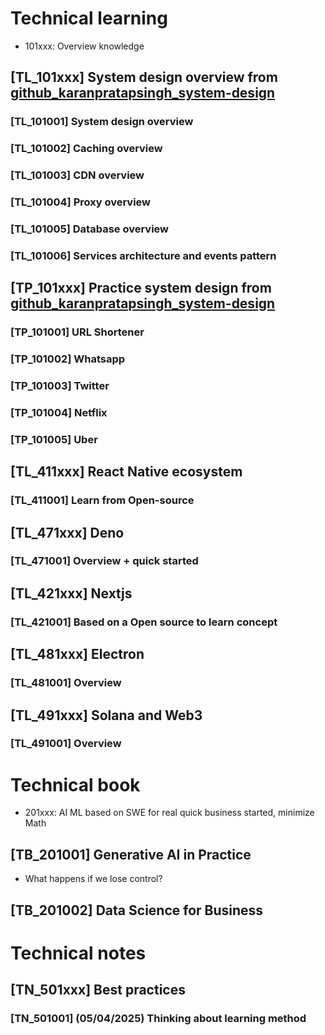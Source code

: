 # Technical learning

- 101xxx: Overview knowledge

## [TL_101xxx] System design overview from [github_karanpratapsingh_system-design](https://github.com/karanpratapsingh/system-design)

### [TL_101001] System design overview

### [TL_101002] Caching overview

### [TL_101003] CDN overview

### [TL_101004] Proxy overview

### [TL_101005] Database overview

### [TL_101006] Services architecture and events pattern

## [TP_101xxx] Practice system design from [github_karanpratapsingh_system-design](https://github.com/karanpratapsingh/system-design)

### [TP_101001] URL Shortener

### [TP_101002] Whatsapp

### [TP_101003] Twitter

### [TP_101004] Netflix

### [TP_101005] Uber

## [TL_411xxx] React Native ecosystem

### [TL_411001] Learn from Open-source

## [TL_471xxx] Deno

### [TL_471001] Overview + quick started

## [TL_421xxx] Nextjs

### [TL_421001] Based on a Open source to learn concept

## [TL_481xxx] Electron

### [TL_481001] Overview

## [TL_491xxx] Solana and Web3

### [TL_491001] Overview

# Technical book

- 201xxx: AI ML based on SWE for real quick business started, minimize Math

## [TB_201001] Generative AI in Practice

- What happens if we lose control?

## [TB_201002] Data Science for Business

# Technical notes

## [TN_501xxx] Best practices

### [TN_501001] (05/04/2025) Thinking about learning method